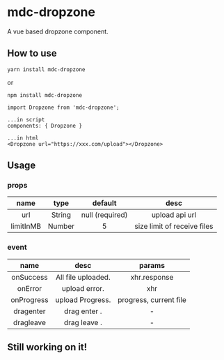 # mdc-dropzone
A vue based dropzone component.

## How to use

```
yarn install mdc-dropzone
```
or
```
npm install mdc-dropzone
```

```
import Dropzone from 'mdc-dropzone';

...in script
components: { Dropzone }

...in html
<Dropzone url="https://xxx.com/upload"></Dropzone>
```

## Usage
### props
| name            | type         |  default           |  desc       |
|:---------:|:---------:|:------------:|:-----------:|
| url                | String       |   null (required)    |  upload api url
| limitInMB      |   Number   |   5                      | size limit of receive files

### event
| name            |   desc       | params
|:---------:|:-----------:|:---------------:|
| onSuccess   |   All file uploaded. |  xhr.response
| onError       |   upload error.       |  xhr
| onProgress  |  upload Progress.  |  progress, current file
| dragenter    |   drag enter .         | -
| dragleave    |   drag leave .         | -


## Still working on it!
